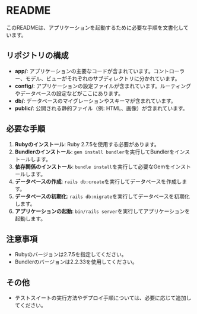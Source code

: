 # README

このREADMEは、アプリケーションを起動するために必要な手順を文書化しています。

## リポジトリの構成

- **app/**: アプリケーションの主要なコードが含まれています。コントローラー、モデル、ビューがそれぞれのサブディレクトリに分かれています。
- **config/**: アプリケーションの設定ファイルが含まれています。ルーティングやデータベースの設定などがここにあります。
- **db/**: データベースのマイグレーションやスキーマが含まれています。
- **public/**: 公開される静的ファイル（例: HTML、画像）が含まれています。

## 必要な手順

1. **Rubyのインストール**: Ruby 2.7.5を使用する必要があります。
2. **Bundlerのインストール**: `gem install bundler`を実行してBundlerをインストールします。
3. **依存関係のインストール**: `bundle install`を実行して必要なGemをインストールします。
4. **データベースの作成**: `rails db:create`を実行してデータベースを作成します。
5. **データベースの初期化**: `rails db:migrate`を実行してデータベースを初期化します。
6. **アプリケーションの起動**: `bin/rails server`を実行してアプリケーションを起動します。

## 注意事項

- Rubyのバージョンは2.7.5を指定してください。
- Bundlerのバージョンは2.2.33を使用してください。

## その他

- テストスイートの実行方法やデプロイ手順については、必要に応じて追加してください。
